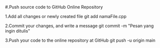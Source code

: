 

#.Push source code to GitHub Online Repository

1.Add all changes or newly created file git add namaFile.cpp

2.Commit your changes, and write a message git commit -m "Pesan yang ingin ditulis"

3.Push your code to the online repository at GitHub git push -u origin main
